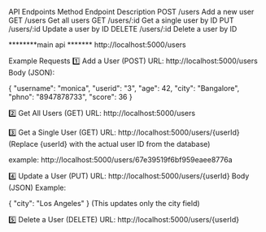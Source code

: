 API Endpoints
Method	Endpoint	Description
POST	/users	Add a new user
GET	/users	Get all users
GET	/users/:id	Get a single user by ID
PUT	/users/:id	Update a user by ID
DELETE	/users/:id	Delete a user by ID

********main api *******
http://localhost:5000/users

Example Requests
1️⃣ Add a User (POST)
URL: http://localhost:5000/users
Body (JSON):

{
  "username": "monica",
  "userid": "3",
  "age": 42,
  "city": "Bangalore",
  "phno": "8947878733",
  "score": 36
}

2️⃣ Get All Users (GET)
URL: http://localhost:5000/users

3️⃣ Get a Single User (GET)
URL: http://localhost:5000/users/{userId}
(Replace {userId} with the actual user ID from the database)

example: 
http://localhost:5000/users/67e39519f6bf959eaee8776a


4️⃣ Update a User (PUT)
URL: http://localhost:5000/users/{userId}
Body (JSON) Example:

{
  "city": "Los Angeles"
}
(This updates only the city field)

5️⃣ Delete a User (DELETE)
URL: http://localhost:5000/users/{userId}


